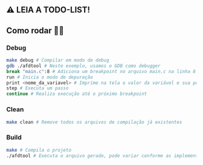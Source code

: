 ## :warning: LEIA A TODO-LIST!

## Como rodar 🏃‍♂️

### Debug
```bash
make debug # Compilar em modo de debug
gdb ./afdtool # Neste exemplo, usamos o GDB como debugger
break "main.c":8 # Adiciona um breakpoint no arquivo main.c na linha 8
run # Inicia o modo de depuração
print <nome_da_variavel> # Imprime na tela o valor da variável e sua posição em memória no momento atual
step # Executa um passo
continue # Realiza execução até o próximo breakpoint
```

### Clean
```bash
make clean # Remove todos os arquivos de compilação já existentes
```

### Build
```bash
make # Compila o projeto
./afdtool # Executa o arquivo gerado, pode variar conforme as implementações na lista de tarefas
```